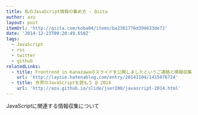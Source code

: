 ```yaml
---
title: 私のJavaScript情報の集め方 - Qiita
author: azu
layout: post
itemUrl: 'http://qiita.com/koba04/items/ba2381776d394633de72'
date: '2014-12-23T09:20:49.650Z'
tags:
  - JavaScript
  - rss
  - twitter
  - github
relatedLinks:
  - title: Frontrend in Kanazawaのスライドを公開しましたというご連絡と情報収集についての補足など - Life goes on
    url: 'http://layzie.hatenablog.com/entry/20141104/1415076724'
  - title: 世界のJavaScriptを読もう @ 2014
    url: 'http://azu.github.io/slide/jser200/javascript-2014.html'
---
```

JavaScriptに関連する情報収集について
